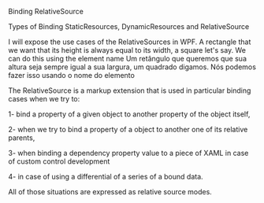 Binding RelativeSource 

Types of Binding
StaticResources, DynamicResources and RelativeSource 

I will expose the use cases of the RelativeSources in WPF.
A rectangle that we want that its height is always equal to its width, a square let's say. We can do this using the element name
Um retângulo que queremos que sua altura seja sempre igual a sua largura, um quadrado digamos. Nós podemos fazer isso usando o nome do elemento

The RelativeSource is a markup extension that is used in particular binding cases when we try to:

1- bind a property of a given object to another property of the object itself, 

2- when we try to bind a property of a object to another one of its relative parents, 

3- when binding a dependency property value to a piece of XAML in case of custom control development 

4- 	in case of using a differential of a series of a bound data. 

All of those situations are expressed as relative source modes.